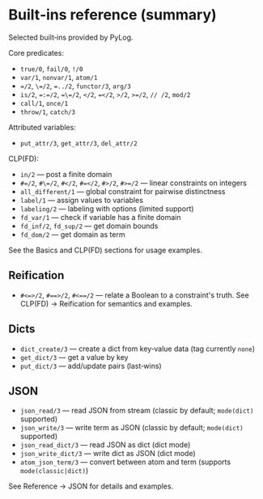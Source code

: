 # Built‑ins reference (summary)

Selected built‑ins provided by PyLog.

Core predicates:
- `true/0`, `fail/0`, `!/0`
- `var/1`, `nonvar/1`, `atom/1`
- `=/2`, `\=/2`, `=../2`, `functor/3`, `arg/3`
- `is/2`, `=:=/2`, `=\=/2`, `</2`, `=</2`, `>/2`, `>=/2`, `// /2`, `mod/2`
- `call/1`, `once/1`
- `throw/1`, `catch/3`

Attributed variables:
- `put_attr/3`, `get_attr/3`, `del_attr/2`

CLP(FD):
- `in/2` — post a finite domain
- `#=/2`, `#\=/2`, `#</2`, `#=</2`, `#>/2`, `#>=/2` — linear constraints on integers
- `all_different/1` — global constraint for pairwise distinctness
- `label/1` — assign values to variables
- `labeling/2` — labeling with options (limited support)
- `fd_var/1` — check if variable has a finite domain
- `fd_inf/2`, `fd_sup/2` — get domain bounds
- `fd_dom/2` — get domain as term

See the Basics and CLP(FD) sections for usage examples.

Reification
-----------

- `#<=>/2`, `#==>/2`, `#<==/2` — relate a Boolean to a constraint's truth. See CLP(FD) → Reification for semantics and examples.

Dicts
-----

- `dict_create/3` — create a dict from key‑value data (tag currently `none`)
- `get_dict/3` — get a value by key
- `put_dict/3` — add/update pairs (last‑wins)

JSON
----

- `json_read/3` — read JSON from stream (classic by default; `mode(dict)` supported)
- `json_write/3` — write term as JSON (classic by default; `mode(dict)` supported)
- `json_read_dict/3` — read JSON as dict (dict mode)
- `json_write_dict/3` — write dict as JSON (dict mode)
- `atom_json_term/3` — convert between atom and term (supports `mode(classic|dict)`)

See Reference → JSON for details and examples.

